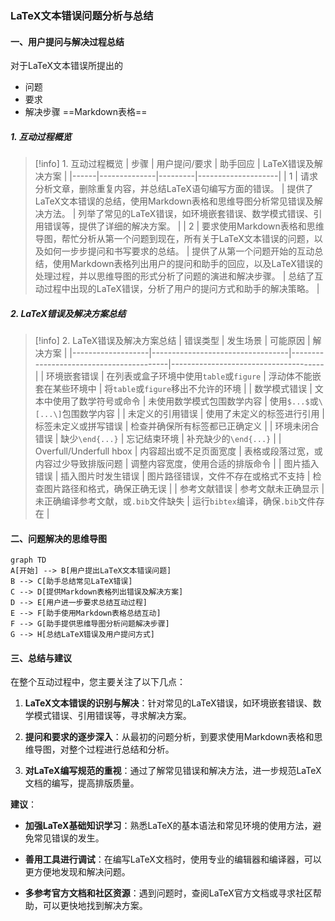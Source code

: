 ### LaTeX文本错误问题分析与总结


#### 一、用户提问与解决过程总结

对于LaTeX文本错误所提出的
- 问题
- 要求
- 解决步骤
==Markdown表格==
##### 1. 互动过程概览

>[!info] 1. 互动过程概览
| 步骤 | 用户提问/要求 | 助手回应 | LaTeX错误及解决方案 |
|------|--------------|---------|--------------------|
| 1    | 请求分析文章，删除重复内容，并总结LaTeX语句编写方面的错误。 | 提供了LaTeX文本错误的总结，使用Markdown表格和思维导图分析常见错误及解决方法。 | 列举了常见的LaTeX错误，如环境嵌套错误、数学模式错误、引用错误等，提供了详细的解决方案。 |
| 2    | 要求使用Markdown表格和思维导图，帮忙分析从第一个问题到现在，所有关于LaTeX文本错误的问题，以及如何一步步提问和书写要求的总结。 | 提供了从第一个问题开始的互动总结，使用Markdown表格列出用户的提问和助手的回应，以及LaTeX错误的处理过程，并以思维导图的形式分析了问题的演进和解决步骤。 | 总结了互动过程中出现的LaTeX错误，分析了用户的提问方式和助手的解决策略。 |

##### 2. LaTeX错误及解决方案总结

>[!info] 2. LaTeX错误及解决方案总结
| 错误类型          | 发生场景                         | 可能原因                                | 解决方案                             |
|-------------------|----------------------------------|-----------------------------------------|--------------------------------------|
| 环境嵌套错误      | 在列表或盒子环境中使用`table`或`figure` | 浮动体不能嵌套在某些环境中             | 将`table`或`figure`移出不允许的环境   |
| 数学模式错误      | 文本中使用了数学符号或命令       | 未使用数学模式包围数学内容              | 使用`$...$`或`\[...\]`包围数学内容    |
| 未定义的引用错误  | 使用了未定义的标签进行引用       | 标签未定义或拼写错误                    | 检查并确保所有标签都已正确定义        |
| 环境未闭合错误    | 缺少`\end{...}`                  | 忘记结束环境                           | 补充缺少的`\end{...}`                |
| Overfull/Underfull hbox | 内容超出或不足页面宽度          | 表格或段落过宽，或内容过少导致排版问题  | 调整内容宽度，使用合适的排版命令      |
| 图片插入错误      | 插入图片时发生错误               | 图片路径错误，文件不存在或格式不支持    | 检查图片路径和格式，确保正确无误      |
| 参考文献错误      | 参考文献未正确显示               | 未正确编译参考文献，或`.bib`文件缺失    | 运行`bibtex`编译，确保`.bib`文件存在  |

#### 二、问题解决的思维导图

```mermaid
graph TD
A[开始] --> B[用户提出LaTeX文本错误问题]
B --> C[助手总结常见LaTeX错误]
C --> D[提供Markdown表格列出错误及解决方案]
D --> E[用户进一步要求总结互动过程]
E --> F[助手使用Markdown表格总结互动]
F --> G[助手提供思维导图分析问题解决步骤]
G --> H[总结LaTeX错误及用户提问方式]
```

#### 三、总结与建议

在整个互动过程中，您主要关注了以下几点：

1. **LaTeX文本错误的识别与解决**：针对常见的LaTeX错误，如环境嵌套错误、数学模式错误、引用错误等，寻求解决方案。

2. **提问和要求的逐步深入**：从最初的问题分析，到要求使用Markdown表格和思维导图，对整个过程进行总结和分析。

3. **对LaTeX编写规范的重视**：通过了解常见错误和解决方法，进一步规范LaTeX文档的编写，提高排版质量。

**建议**：

- **加强LaTeX基础知识学习**：熟悉LaTeX的基本语法和常见环境的使用方法，避免常见错误的发生。

- **善用工具进行调试**：在编写LaTeX文档时，使用专业的编辑器和编译器，可以更方便地发现和解决问题。

- **多参考官方文档和社区资源**：遇到问题时，查阅LaTeX官方文档或寻求社区帮助，可以更快地找到解决方案。